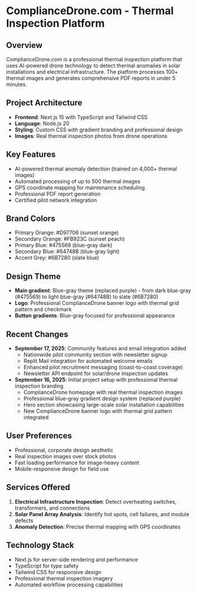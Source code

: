 # ComplianceDrone.com - Thermal Inspection Platform

## Overview
ComplianceDrone.com is a professional thermal inspection platform that uses AI-powered drone technology to detect thermal anomalies in solar installations and electrical infrastructure. The platform processes 100+ thermal images and generates comprehensive PDF reports in under 5 minutes.

## Project Architecture
- **Frontend**: Next.js 15 with TypeScript and Tailwind CSS
- **Language**: Node.js 20
- **Styling**: Custom CSS with gradient branding and professional design
- **Images**: Real thermal inspection photos from drone operations

## Key Features
- AI-powered thermal anomaly detection (trained on 4,000+ thermal images)
- Automated processing of up to 500 thermal images
- GPS coordinate mapping for maintenance scheduling
- Professional PDF report generation
- Certified pilot network integration

## Brand Colors
- Primary Orange: #D97706 (sunset orange)
- Secondary Orange: #FB923C (sunset peach)  
- Primary Blue: #475569 (blue-gray dark)
- Secondary Blue: #64748B (blue-gray light)
- Accent Grey: #6B7280 (slate blue)

## Design Theme
- **Main gradient**: Blue-gray theme (replaced purple) - from dark blue-gray (#475569) to light blue-gray (#64748B) to slate (#6B7280)
- **Logo**: Professional ComplianceDrone banner logo with thermal grid pattern and checkmark
- **Button gradients**: Blue-gray focused for professional appearance

## Recent Changes
- **September 17, 2025**: Community features and email integration added
  - Nationwide pilot community section with newsletter signup
  - Replit Mail integration for automated welcome emails  
  - Enhanced pilot recruitment messaging (coast-to-coast coverage)
  - Newsletter API endpoint for solar/drone inspection updates
- **September 16, 2025**: Initial project setup with professional thermal inspection branding
  - ComplianceDrone homepage with real thermal inspection images
  - Professional blue-gray gradient design system (replaced purple)
  - Hero section showcasing large-scale solar installation capabilities
  - New ComplianceDrone banner logo with thermal grid pattern integrated

## User Preferences
- Professional, corporate design aesthetic
- Real inspection images over stock photos
- Fast loading performance for image-heavy content
- Mobile-responsive design for field use

## Services Offered
1. **Electrical Infrastructure Inspection**: Detect overheating switches, transformers, and connections
2. **Solar Panel Array Analysis**: Identify hot spots, cell failures, and module defects
3. **Anomaly Detection**: Precise thermal mapping with GPS coordinates

## Technology Stack
- Next.js for server-side rendering and performance
- TypeScript for type safety
- Tailwind CSS for responsive design
- Professional thermal inspection imagery
- Automated workflow processing capabilities